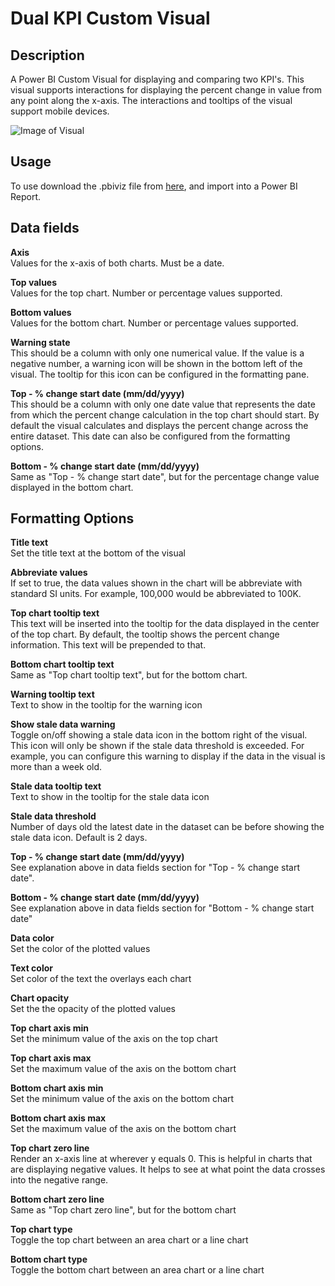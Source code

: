 # Dual KPI Custom Visual

## Description
A Power BI Custom Visual for displaying and comparing two KPI's. This visual supports interactions for displaying the percent change in value from any point along the x-axis. The interactions and tooltips of the visual support mobile devices. 

![Image of Visual](https://github.com/tisawyer/Dual-KPI-Custom-Visual/raw/master/assets/screenshot.png)

## Usage
To use download the .pbiviz file from [here](https://app.powerbi.com/visuals/show/PBI_CV_3C80B1F2_09AF_4123_8E99_C3CBC46B23E0), and import into a Power BI Report.

## Data fields
**Axis**  
Values for the x-axis of both charts. Must be a date.

**Top values**  
Values for the top chart. Number or percentage values supported.

**Bottom values**  
Values for the bottom chart. Number or percentage values supported.

**Warning state**  
This should be a column with only one numerical value. If the value is a negative number, a warning icon will be shown in the bottom left of the visual. The tooltip for this icon can be configured in the formatting pane.

**Top - % change start date (mm/dd/yyyy)**  
This should be a column with only one date value that represents the date from which the percent change calculation in the top chart should start. By default the visual calculates and displays the percent change across the entire dataset. This date can also be configured from the formatting options.

**Bottom - % change start date (mm/dd/yyyy)**  
Same as "Top - % change start date", but for the percentage change value displayed in the bottom chart.

## Formatting Options
**Title text**  
Set the title text at the bottom of the visual

**Abbreviate values**  
If set to true, the data values shown in the chart will be abbreviate with standard SI units. For example, 100,000 would be abbreviated to 100K.

**Top chart tooltip text**  
This text will be inserted into the tooltip for the data displayed in the center of the top chart. By default, the tooltip shows the percent change information. This text will be prepended to that. 

**Bottom chart tooltip text**  
Same as "Top chart tooltip text", but for the bottom chart.

**Warning tooltip text**  
Text to show in the tooltip for the warning icon

**Show stale data warning**  
Toggle on/off showing a stale data icon in the bottom right of the visual. This icon will only be shown if the stale data threshold is exceeded. For example, you can configure this warning to display if the data in the visual is more than a week old.

**Stale data tooltip text**  
Text to show in the tooltip for the stale data icon

**Stale data threshold**  
Number of days old the latest date in the dataset can be before showing the stale data icon. Default is 2 days.

**Top - % change start date (mm/dd/yyyy)**  
See explanation above in data fields section for "Top - % change start date". 

**Bottom - % change start date (mm/dd/yyyy)**  
See explanation above in data fields section for "Bottom - % change start date"

**Data color**  
Set the color of the plotted values

**Text color**  
Set color of the text the overlays each chart

**Chart opacity**  
Set the the opacity of the plotted values

**Top chart axis min**  
Set the minimum value of the axis on the top chart

**Top chart axis max**  
Set the maximum value of the axis on the bottom chart

**Bottom chart axis min**  
Set the minimum value of the axis on the bottom chart

**Bottom chart axis max**  
Set the maximum value of the axis on the bottom chart

**Top chart zero line**  
Render an x-axis line at wherever y equals 0. This is helpful in charts that are displaying negative values. It helps to see at what point the data crosses into the negative range. 

**Bottom chart zero line**  
Same as "Top chart zero line", but for the bottom chart

**Top chart type**  
Toggle the top chart between an area chart or a line chart

**Bottom chart type**  
Toggle the bottom chart between an area chart or a line chart

